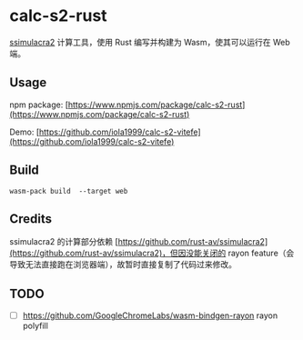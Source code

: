 # calc-s2-rust

[ssimulacra2](https://github.com/cloudinary/ssimulacra2) 计算工具，使用 Rust 编写并构建为 Wasm，使其可以运行在 Web 端。

## Usage

npm package: [https://www.npmjs.com/package/calc-s2-rust](https://www.npmjs.com/package/calc-s2-rust)

Demo: [https://github.com/iola1999/calc-s2-vitefe](https://github.com/iola1999/calc-s2-vitefe)

## Build

`wasm-pack build  --target web`

## Credits

ssimulacra2 的计算部分依赖 [https://github.com/rust-av/ssimulacra2](https://github.com/rust-av/ssimulacra2)，但因没能关闭的 rayon feature（会导致无法直接跑在浏览器端），故暂时直接复制了代码过来修改。

## TODO

- [ ] https://github.com/GoogleChromeLabs/wasm-bindgen-rayon rayon polyfill
